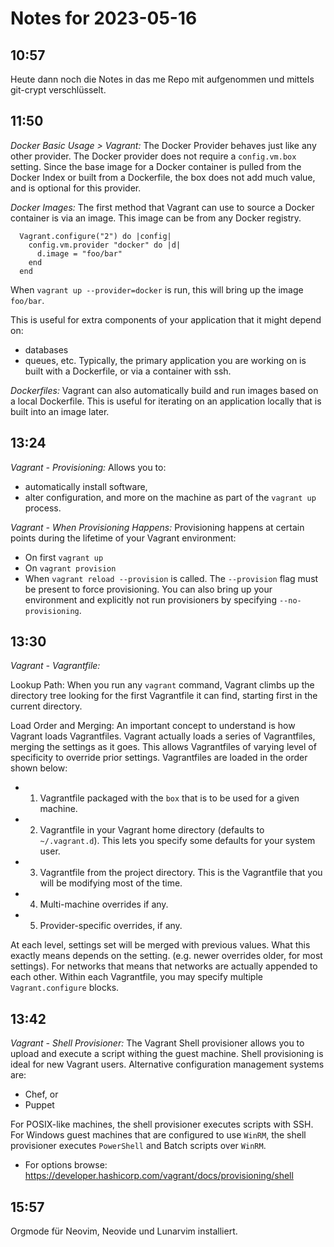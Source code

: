 # Notes for 2023-05-16

## 10:57

Heute dann noch die Notes in das me Repo mit aufgenommen und mittels
git-crypt verschlüsselt.

## 11:50

*Docker Basic Usage > Vagrant:*
The Docker Provider behaves just like any other provider. The Docker
provider does not require a `config.vm.box` setting. Since the base
image for a Docker container is pulled from the Docker Index or built
from a Dockerfile, the box does not add much value, and is
optional for this provider. 

*Docker Images:*
The first method that Vagrant can use to source a Docker container is
via an image. This image can be from any Docker registry.

``` Vagrantfile
  Vagrant.configure("2") do |config|
    config.vm.provider "docker" do |d|
      d.image = "foo/bar"
    end
  end
``` 
When `vagrant up --provider=docker` is run, this will bring up the image
`foo/bar`.

This is useful for extra components of your application that it might
depend on: 
  - databases
  - queues, etc.
Typically, the primary application you are working on is built with
a Dockerfile, or via a container with ssh.

*Dockerfiles:*
Vagrant can also automatically build and run images based on a local
Dockerfile. This is useful for iterating on an application locally that
is built into an image later. 

## 13:24

*Vagrant - Provisioning:*
Allows you to:
  - automatically install software,
  - alter configuration, 
and more on the machine as part of the `vagrant up` process.

*Vagrant - When Provisioning Happens:*
Provisioning happens at certain points during the lifetime of your
Vagrant environment:
  - On first `vagrant up`
  - On `vagrant provision`
  - When `vagrant reload --provision` is called. The `--provision`
    flag must be present to force provisioning.
You can also bring up your environment and explicitly not run
provisioners by specifying `--no-provisioning`. 

## 13:30

*Vagrant - Vagrantfile:*

Lookup Path:
When you run any `vagrant` command, Vagrant climbs up the directory
tree looking for the first Vagrantfile it can find, starting first in
the current directory.

Load Order and Merging:
An important concept to understand is how Vagrant loads
Vagrantfiles. Vagrant actually loads a series of Vagrantfiles,
merging the settings as it goes. This allows Vagrantfiles of varying
level of specificity to override prior settings. Vagrantfiles are
loaded in the order shown below:

  - 1) Vagrantfile packaged with the `box` that is to be used for a
    given machine.
  - 2) Vagrantfile in your Vagrant home directory (defaults to
    `~/.vagrant.d`). This lets you specify some defaults for your
    system user.
  - 3) Vagrantfile from the project directory. This is the
    Vagrantfile that you will be modifying most of the time.
  - 4) Multi-machine overrides if any.
  - 5) Provider-specific overrides, if any.

At each level, settings set will be merged with previous values. What
this exactly means depends on the setting. (e.g. newer overrides
older, for most settings). For networks that means that networks are
actually appended to each other.
Within each Vagrantfile, you may specify multiple
`Vagrant.configure` blocks. 

## 13:42

*Vagrant - Shell Provisioner:*
The Vagrant Shell provisioner allows you to upload and execute a
script withing the guest machine.
Shell provisioning is ideal for new Vagrant users. Alternative
configuration management systems are:
  - Chef, or
  - Puppet

For POSIX-like machines, the shell provisioner executes scripts with
SSH. For Windows guest machines that are configured to use `WinRM`,
the shell provisioner executes `PowerShell` and Batch scripts over
`WinRM`.

  - For options browse:
    https://developer.hashicorp.com/vagrant/docs/provisioning/shell



## 15:57

Orgmode für Neovim, Neovide und Lunarvim installiert. 
